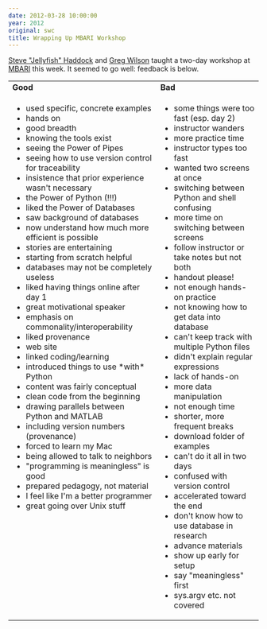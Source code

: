```yaml
---
date: 2012-03-28 10:00:00
year: 2012
original: swc
title: Wrapping Up MBARI Workshop
---
```

<p><a href="http://www.mbari.org/staff/haddock/">Steve "Jellyfish" Haddock</a> and <a href="http://third-bit.com">Greg Wilson</a> taught a two-day workshop at <a href="http://www.mbari.org/">MBARI</a> this week. It seemed to go well: feedback is below.</p>
<table class="centered">
<tbody>
<tr>
<td><strong>Good</strong></td>
<td><strong>Bad</strong></td>
</tr>
<tr>
<td valign="top">
<ul>
<li>used specific, concrete examples</li>
<li>hands on</li>
<li>good breadth</li>
<li>knowing the tools exist</li>
<li>seeing the Power of Pipes</li>
<li>seeing how to use version control for traceability</li>
<li>insistence that prior experience wasn't necessary</li>
<li>the Power of Python (!!!)</li>
<li>liked the Power of Databases</li>
<li>saw background of databases</li>
<li>now understand how much more efficient is possible</li>
<li>stories are entertaining</li>
<li>starting from scratch helpful</li>
<li>databases may not be completely useless</li>
<li>liked having things online after day 1</li>
<li>great motivational speaker</li>
<li>emphasis on commonality/interoperability</li>
<li>liked provenance</li>
<li>web site</li>
<li>linked coding/learning</li>
<li>introduced things to use *with* Python</li>
<li>content was fairly conceptual</li>
<li>clean code from the beginning</li>
<li>drawing parallels between Python and MATLAB</li>
<li>including version numbers (provenance)</li>
<li>forced to learn my Mac</li>
<li>being allowed to talk to neighbors</li>
<li>"programming is meaningless" is good</li>
<li>prepared pedagogy, not material</li>
<li>I feel like I'm a better programmer</li>
<li>great going over Unix stuff</li>
</ul>
</td>
<td valign="top">
<ul>
<li>some things were too fast (esp. day 2)</li>
<li>instructor wanders</li>
<li>more practice time</li>
<li>instructor types too fast</li>
<li>wanted two screens at once</li>
<li>switching between Python and shell confusing</li>
<li>more time on switching between screens</li>
<li>follow instructor or take notes but not both</li>
<li>handout please!</li>
<li>not enough hands-on practice</li>
<li>not knowing how to get data into database</li>
<li>can't keep track with multiple Python files</li>
<li>didn't explain regular expressions</li>
<li>lack of hands-on</li>
<li>more data manipulation</li>
<li>not enough time</li>
<li>shorter, more frequent breaks</li>
<li>download folder of examples</li>
<li>can't do it all in two days</li>
<li>confused with version control</li>
<li>accelerated toward the end</li>
<li>don't know how to use database in research</li>
<li>advance materials</li>
<li>show up early for setup</li>
<li>say "meaningless" first</li>
<li>sys.argv etc. not covered</li>
</ul>
</td>
</tr>
</tbody>
</table>

